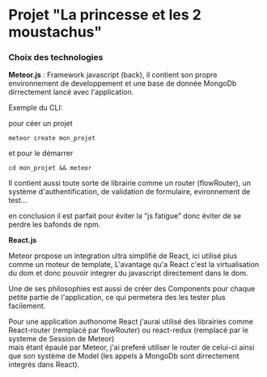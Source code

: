 # Projet "La princesse et les 2 moustachus"

### Choix des technologies

**Meteor.js** : Framework javascript (back), il contient son propre environnement de developpement et une base de donnée MongoDb dirrectement lancé avec l'application.

Exemple du CLI: 

pour céer un projet 

`meteor create mon_projet`

et pour le démarrer 

`cd mon_projet && meteor`

Il contient aussi toute sorte de librairie comme un router (flowRouter), un système d'authentification, de validation de formulaire, evironnement de test...

en conclusion il est parfait pour éviter la "js fatigue" donc éviter de se perdre les bafonds de npm.

**React.js**

Meteor propose un integration ultra simplifié de React, ici utilisé plus comme un moteur de template,
L'avantage qu'a React c'est la virtualisation du dom et donc pouvoir integrer du javascript directement dans le dom.

Une de ses philosophies est aussi de créer des Components pour chaque petite partie de l'application, ce qui permetera des les tester plus facilement.

Pour une application authonome React j'aurai utilisé des librairies comme React-router (remplacé par flowRouter) ou react-redux (remplacé par le systeme de Session de Meteor)  
mais étant épaulé par Meteor, j'ai preferé utiliser le router de celui-ci ainsi que son système de Model (les appels à MongoDb sont dirrectement integrés dans React).



